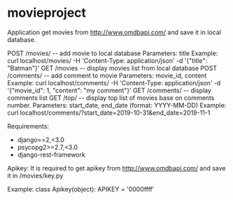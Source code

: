 # movieproject

Application get movies from http://www.omdbapi.com/ and save it in local database.

POST /movies/   -- add movie to local database
                    Parameters: title
                    Example: curl localhost/movies/ -H 'Content-Type: application/json' -d '{"title": "Batman"}'
GET /movies     -- display movies list from local database
POST /comments/ -- add comment to movie
                    Parameters: movie_id, content
                    Example: curl localhost/comments/ -H 'Content-Type: application/json' -d '{"movie_id": 1, "content": "my comment"}'
GET /comments/  -- display comments list
GET /top/       -- display top list of movies base on comments number. 
                    Parameters: start_date, end_date (format: YYYY-MM-DD)
                    Example: curl localhost/comments/?start_date=2019-10-31&end_date=2019-11-1

Requirements:
- django==2,<3.0
- psycopg2>=2.7,<3.0
- django-rest-framework

Apikey:
It is required to get apikey from http://www.omdbapi.com/ and save it in /movies/key.py

Example:
    class Apikey(object):
        APIKEY = '0000ffff'
